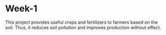 # Week-1
This project provides useful crops and fertilizers to farmers based on the soil. Thus, it reduces soil pollution and improves production without effect.
